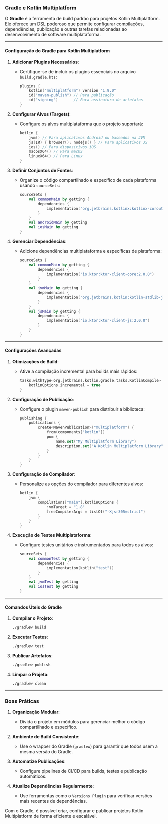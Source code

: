 ### Gradle e Kotlin Multiplatform

O **Gradle** é a ferramenta de build padrão para projetos Kotlin Multiplatform. Ele oferece um DSL poderoso que permite configurar compilações, dependências, publicação e outras tarefas relacionadas ao desenvolvimento de software multiplataforma.

---

#### Configuração do Gradle para Kotlin Multiplatform

1. **Adicionar Plugins Necessários**:
   - Certifique-se de incluir os plugins essenciais no arquivo `build.gradle.kts`:
     ```kotlin
     plugins {
         kotlin("multiplatform") version "1.9.0"
         id("maven-publish") // Para publicação
         id("signing")       // Para assinatura de artefatos
     }
     ```

2. **Configurar Alvos (Targets)**:
   - Configure os alvos multiplataforma que o projeto suportará:
     ```kotlin
     kotlin {
         jvm() // Para aplicativos Android ou baseados na JVM
         js(IR) { browser(); nodejs() } // Para aplicativos JS
         ios() // Para dispositivos iOS
         macosX64() // Para macOS
         linuxX64() // Para Linux
     }
     ```

3. **Definir Conjuntos de Fontes**:
   - Organize o código compartilhado e específico de cada plataforma usando `sourceSets`:
     ```kotlin
     sourceSets {
         val commonMain by getting {
             dependencies {
                 implementation("org.jetbrains.kotlinx:kotlinx-coroutines-core:1.6.0")
             }
         }
         val androidMain by getting
         val iosMain by getting
     }
     ```

4. **Gerenciar Dependências**:
   - Adicione dependências multiplataforma e específicas de plataforma:
     ```kotlin
     sourceSets {
         val commonMain by getting {
             dependencies {
                 implementation("io.ktor:ktor-client-core:2.0.0")
             }
         }
         val jvmMain by getting {
             dependencies {
                 implementation("org.jetbrains.kotlin:kotlin-stdlib-jdk8")
             }
         }
         val jsMain by getting {
             dependencies {
                 implementation("io.ktor:ktor-client-js:2.0.0")
             }
         }
     }
     ```

---

#### Configurações Avançadas

1. **Otimizações de Build**:
   - Ative a compilação incremental para builds mais rápidos:
     ```kotlin
     tasks.withType<org.jetbrains.kotlin.gradle.tasks.KotlinCompile> {
         kotlinOptions.incremental = true
     }
     ```

2. **Configuração de Publicação**:
   - Configure o plugin `maven-publish` para distribuir a biblioteca:
     ```kotlin
     publishing {
         publications {
             create<MavenPublication>("multiplatform") {
                 from(components["kotlin"])
                 pom {
                     name.set("My Multiplatform Library")
                     description.set("A Kotlin Multiplatform Library")
                 }
             }
         }
     }
     ```

3. **Configuração de Compilador**:
   - Personalize as opções do compilador para diferentes alvos:
     ```kotlin
     kotlin {
         jvm {
             compilations["main"].kotlinOptions {
                 jvmTarget = "1.8"
                 freeCompilerArgs = listOf("-Xjsr305=strict")
             }
         }
     }
     ```

4. **Execução de Testes Multiplataforma**:
   - Configure testes unitários e instrumentados para todos os alvos:
     ```kotlin
     sourceSets {
         val commonTest by getting {
             dependencies {
                 implementation(kotlin("test"))
             }
         }
         val jvmTest by getting
         val iosTest by getting
     }
     ```

---

#### Comandos Úteis do Gradle

1. **Compilar o Projeto**:
   ```bash
   ./gradlew build
   ```

2. **Executar Testes**:
   ```bash
   ./gradlew test
   ```

3. **Publicar Artefatos**:
   ```bash
   ./gradlew publish
   ```

4. **Limpar o Projeto**:
   ```bash
   ./gradlew clean
   ```

---

### Boas Práticas

1. **Organização Modular**:
   - Divida o projeto em módulos para gerenciar melhor o código compartilhado e específico.

2. **Ambiente de Build Consistente**:
   - Use o wrapper do Gradle (`gradlew`) para garantir que todos usem a mesma versão do Gradle.

3. **Automatize Publicações**:
   - Configure pipelines de CI/CD para builds, testes e publicação automáticos.

4. **Atualize Dependências Regularmente**:
   - Use ferramentas como o `Versions Plugin` para verificar versões mais recentes de dependências.

Com o Gradle, é possível criar, configurar e publicar projetos Kotlin Multiplatform de forma eficiente e escalável.